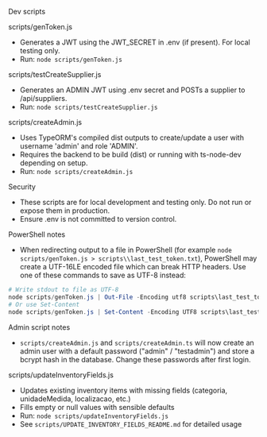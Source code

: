 Dev scripts

scripts/genToken.js
- Generates a JWT using the JWT_SECRET in .env (if present). For local testing only.
- Run: `node scripts/genToken.js`

scripts/testCreateSupplier.js
- Generates an ADMIN JWT using .env secret and POSTs a supplier to /api/suppliers.
- Run: `node scripts/testCreateSupplier.js`

scripts/createAdmin.js
- Uses TypeORM's compiled dist outputs to create/update a user with username 'admin' and role 'ADMIN'.
- Requires the backend to be build (dist) or running with ts-node-dev depending on setup.
- Run: `node scripts/createAdmin.js`

Security
- These scripts are for local development and testing only. Do not run or expose them in production.
- Ensure .env is not committed to version control.

PowerShell notes
- When redirecting output to a file in PowerShell (for example `node scripts/genToken.js > scripts\\last_test_token.txt`), PowerShell may create a UTF-16LE encoded file which can break HTTP headers. Use one of these commands to save as UTF-8 instead:

```powershell
# Write stdout to file as UTF-8
node scripts/genToken.js | Out-File -Encoding utf8 scripts\last_test_token.txt
# Or use Set-Content
node scripts/genToken.js | Set-Content -Encoding UTF8 scripts\last_test_token.txt
```

Admin script notes
- `scripts/createAdmin.js` and `scripts/createAdmin.ts` will now create an admin user with a default password ("admin" / "testadmin") and store a bcrypt hash in the database. Change these passwords after first login.

scripts/updateInventoryFields.js
- Updates existing inventory items with missing fields (categoria, unidadeMedida, localizacao, etc.)
- Fills empty or null values with sensible defaults
- Run: `node scripts/updateInventoryFields.js`
- See `scripts/UPDATE_INVENTORY_FIELDS_README.md` for detailed usage
